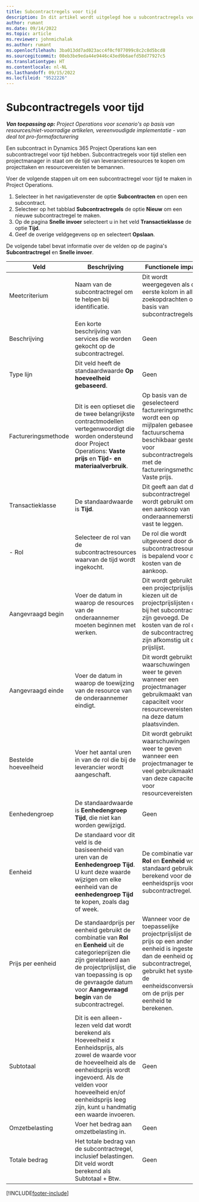 ```yaml
---
title: Subcontractregels voor tijd
description: In dit artikel wordt uitgelegd hoe u subcontractregels voor tijd registreert en de inkoop van tijd van leveranciers registreert.
author: rumant
ms.date: 09/14/2022
ms.topic: article
ms.reviewer: johnmichalak
ms.author: rumant
ms.openlocfilehash: 3ba013dd7ad023acc4f0cf077099c8c2c8d5bcd8
ms.sourcegitcommit: 08eb3be9eda44e9446c43ed9b6aefd58d77927c5
ms.translationtype: HT
ms.contentlocale: nl-NL
ms.lasthandoff: 09/15/2022
ms.locfileid: "9522226"
---
```

# <a name="subcontract-lines-for-time"></a>Subcontractregels voor tijd

_**Van toepassing op:** Project Operations voor scenario's op basis van resources/niet-voorradige artikelen, vereenvoudigde implementatie - van deal tot pro-formafacturering_

Een subcontract in Dynamics 365 Project Operations kan een subcontractregel voor tijd hebben. Subcontractregels voor tijd stellen een projectmanager in staat om de tijd van leverancierresources te kopen om projecttaken en resourcevereisten te bemannen.

Voer de volgende stappen uit om een subcontractregel voor tijd te maken in Project Operations.

1. Selecteer in het navigatievenster de optie **Subcontracten** en open een subcontract.
2. Selecteer op het tabblad **Subcontractregels** de optie **Nieuw** om een nieuwe subcontractregel te maken.
3. Op de pagina **Snelle invoer** selecteert u in het veld **Transactieklasse** de optie **Tijd**.
4. Geef de overige veldgegevens op en selecteert **Opslaan**.

  De volgende tabel bevat informatie over de velden op de pagina's **Subcontractregel** en **Snelle invoer**.

| **Veld** | **Beschrijving** | **Functionele impact** |
| --- | --- | --- |
| Meetcriterium | Naam van de subcontractregel om te helpen bij identificatie. | Dit wordt weergegeven als de eerste kolom in alle zoekopdrachten op basis van subcontractregels. |
| Beschrijving | Een korte beschrijving van services die worden gekocht op de subcontractregel. |Geen |
| Type lijn |   Dit veld heeft de standaardwaarde **Op hoeveelheid gebaseerd**.| Geen |
| Factureringsmethode | Dit is een optieset die de twee belangrijkste contractmodellen vertegenwoordigt die worden ondersteund door Project Operations: **Vaste prijs** en **Tijd- en materiaalverbruik**. | Op basis van de geselecteerd factureringsmethode wordt een op mijlpalen gebaseerd factuurschema beschikbaar gesteld voor subcontractregels met de factureringsmethode Vaste prijs. |
| Transactieklasse | De standaardwaarde is **Tijd**. | Dit geeft aan dat de subcontractregel wordt gebruikt om een aankoop van onderaannemerstijd vast te leggen. |
| - Rol | Selecteer de rol van de subcontractresources waarvan de tijd wordt ingekocht. | De rol die wordt uitgevoerd door de subcontractresources is bepalend voor de kosten van de aankoop. |
| Aangevraagd begin | Voer de datum in waarop de resources van de onderaannemer moeten beginnen met werken. | Dit wordt gebruikt om een projectprijslijst te kiezen uit de projectprijslijsten die bij het subcontract zijn gevoegd. De kosten van de rol op de subcontractregel zijn afkomstig uit die prijslijst. |
| Aangevraagd einde | Voer de datum in waarop de toewijzing van de resource van de onderaannemer eindigt. | Dit wordt gebruikt om waarschuwingen weer te geven wanneer een projectmanager gebruikmaakt van de capaciteit voor resourcevereisten die na deze datum plaatsvinden. |
| Bestelde hoeveelheid | Voer het aantal uren in van de rol die bij de leverancier wordt aangeschaft. | Dit wordt gebruikt om waarschuwingen weer te geven wanneer een projectmanager te veel gebruikmaakt van deze capaciteit voor resourcevereisten. |
| Eenhedengroep | De standaardwaarde is **Eenhedengroep Tijd**, die niet kan worden gewijzigd. | Geen|
| Eenheid | De standaard voor dit veld is de basiseenheid van uren van de **Eenhedengroep Tijd**. U kunt deze waarde wijzigen om elke eenheid van de **eenhedengroep Tijd** te kopen, zoals dag of week. | De combinatie van **Rol** en **Eenheid** wordt standaard gebruikt of berekend voor de eenheidsprijs voor de subcontractregel. |
| Prijs per eenheid | De standaardprijs per eenheid gebruikt de combinatie van **Rol** en **Eenheid** uit de categorieprijzen die zijn gerelateerd aan de projectprijslijst, die van toepassing is op de gevraagde datum voor **Aangevraagd begin** van de subcontractregel. | Wanneer voor de toepasselijke projectprijslijst de prijs op een andere eenheid is ingesteld dan de eenheid op de subcontractregel, gebruikt het systeem de eenheidsconversie om de prijs per eenheid te berekenen. |
| Subtotaal |    Dit is een alleen-lezen veld dat wordt berekend als Hoeveelheid x Eenheidsprijs, als zowel de waarde voor de hoeveelheid als de eenheidsprijs wordt ingevoerd. Als de velden voor hoeveelheid en/of eenheidsprijs leeg zijn, kunt u handmatig een waarde invoeren. | Geen|
| Omzetbelasting |   Voer het bedrag aan omzetbelasting in. |Geen |
| Totale bedrag | Het totale bedrag van de subcontractregel, inclusief belastingen. Dit veld wordt berekend als Subtotaal + Btw.|Geen |

[!INCLUDE[footer-include](../../includes/footer-banner.md)]
